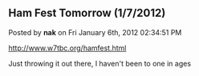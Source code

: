 ## Ham Fest Tomorrow (1/7/2012)
Posted by **nak** on Fri January 6th, 2012 02:34:51 PM

<http://www.w7tbc.org/hamfest.html>

Just throwing it out there, I haven't been to one in ages
